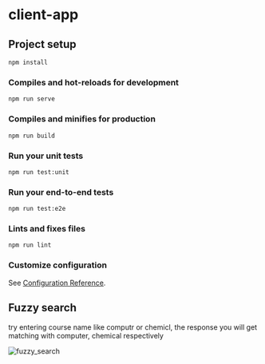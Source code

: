 # client-app

## Project setup
```
npm install
```

### Compiles and hot-reloads for development
```
npm run serve
```

### Compiles and minifies for production
```
npm run build
```

### Run your unit tests
```
npm run test:unit
```

### Run your end-to-end tests
```
npm run test:e2e
```

### Lints and fixes files
```
npm run lint
```

### Customize configuration
See [Configuration Reference](https://cli.vuejs.org/config/).


## Fuzzy search 
try entering course name like computr or chemicl, the response you will get matching with computer, chemical respectively


![fuzzy_search](https://user-images.githubusercontent.com/18664729/135894658-75cac389-5eb8-4bad-8e13-8eac510502c3.JPG)



